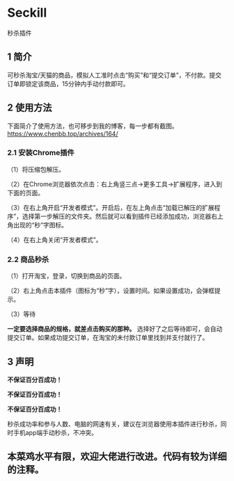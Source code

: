 # Seckill
秒杀插件
## 1 简介
可秒杀淘宝/天猫的商品，模拟人工准时点击“购买”和“提交订单”，不付款。提交订单即锁定该商品，15分钟内手动付款即可。
## 2 使用方法
下面简介了使用方法，也可移步到我的博客，每一步都有截图。
https://www.chenbb.top/archives/164/
### 2.1 安装Chrome插件
（1）将压缩包解压。

（2）在Chrome浏览器依次点击：右上角竖三点->更多工具->扩展程序，进入到下面的页面。

（3）在右上角开启“开发者模式”。开启后，在左上角点击“加载已解压的扩展程序”，选择第一步解压的文件夹。然后就可以看到插件已经添加成功，浏览器右上角出现的“秒”字图标。

（4）在右上角关闭“开发者模式”。

### 2.2 商品秒杀
（1）打开淘宝，登录，切换到商品的页面。

（2）右上角点击本插件（图标为“秒”字），设置时间。如果设置成功，会弹框提示。

（3）等待

**一定要选择商品的规格，就差点击购买的那种。**
选择好了之后等待即可，会自动提交订单。如果成功提交订单，在淘宝的未付款订单里找到并支付就行了。


## 3 声明
**不保证百分百成功！**

**不保证百分百成功！**

**不保证百分百成功！**

秒杀成功率和参与人数、电脑的网速有关，建议在浏览器使用本插件进行秒杀，同时手机app端手动秒杀，不冲突。


## 本菜鸡水平有限，欢迎大佬进行改进。代码有较为详细的注释。
